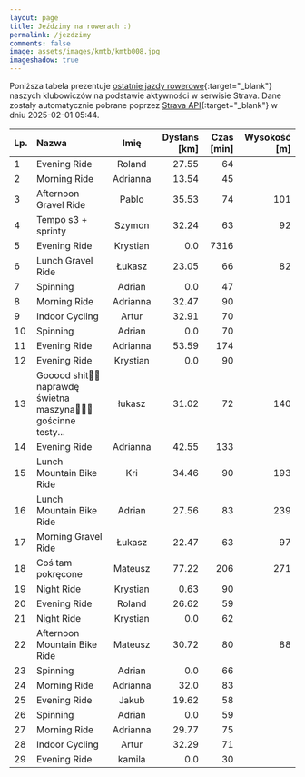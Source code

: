 ```yaml
---
layout: page
title: Jeździmy na rowerach :)
permalink: /jezdzimy
comments: false
image: assets/images/kmtb/kmtb008.jpg
imageshadow: true
---
```


Poniższa tabela prezentuje [ostatnie jazdy rowerowe](https://www.strava.com/clubs/336381){:target="_blank"} naszych klubowiczów na podstawie aktywności w serwisie Strava. Dane zostały automatycznie pobrane poprzez [Strava API](https://developers.strava.com/docs/reference/#api-Clubs-getClubActivitiesById){:target="_blank"} w dniu 2025-02-01 05:44.

Lp. | Nazwa | Imię | Dystans [km] | Czas [min] | Wysokość [m]
:--- | :--- | :---: | ---: | ---: | ---:
1|Evening Ride|Roland|27.55|64|
2|Morning Ride|Adrianna|13.54|45|
3|Afternoon Gravel Ride|Pablo|35.53|74|101
4|Tempo s3 + sprinty|Szymon|32.24|63|92
5|Evening Ride|Krystian|0.0|7316|
6|Lunch Gravel Ride|Łukasz|23.05|66|82
7|Spinning|Adrian|0.0|47|
8|Morning Ride|Adrianna|32.47|90|
9|Indoor Cycling|Artur|32.91|70|
10|Spinning|Adrian|0.0|70|
11|Evening Ride|Adrianna|53.59|174|
12|Evening Ride|Krystian|0.0|90|
13|Gooood shit🫡🤌 naprawdę świetna maszyna🤠💥💯 gościnne testy...|łukasz|31.02|72|140
14|Evening Ride|Adrianna|42.55|133|
15|Lunch Mountain Bike Ride|Kri|34.46|90|193
16|Lunch Mountain Bike Ride|Adrian|27.56|83|239
17|Morning Gravel Ride|Łukasz|22.47|63|97
18|Coś tam pokręcone|Mateusz|77.22|206|271
19|Night Ride|Krystian|0.63|90|
20|Evening Ride|Roland|26.62|59|
21|Night Ride|Krystian|0.0|62|
22|Afternoon Mountain Bike Ride|Mateusz|30.72|80|88
23|Spinning|Adrian|0.0|66|
24|Morning Ride|Adrianna|32.0|83|
25|Evening Ride|Jakub|19.62|58|
26|Spinning|Adrian|0.0|59|
27|Morning Ride|Adrianna|29.77|75|
28|Indoor Cycling|Artur|32.29|71|
29|Evening Ride|kamila|0.0|30|
